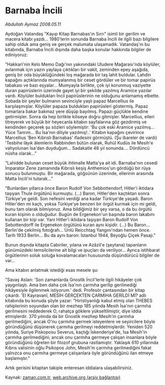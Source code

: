 # Barnaba İncili

*Abdullah Aymaz 2008.05.11*

<tr><td class="metin" colspan="2" style="padding-top: 20px; padding-left: 5px; padding-right: 10px;">Aydoğan Vatandaş "Kayıp Kitap Barnabas'ın Sırrı" isimli bir gerilim ve macera kitabı yazdı... 1980'lerin sonunda Barnaba İncili ile ilgili bazı bilgilere sahip olduk ama geniş ve gerçek malumata ulaşamadık. Vatandaş'ın bu kitabında, Barnaba İncili dışında daha başka konular hakkında bilgiler de ediniyoruz:</td></tr><tr><td class="metin" colspan="2" style="padding-top: 20px; padding-left: 5px; padding-right: 10px;"><p>"Hakkari'nin Kelo Memo Dağı'nın yakınındaki Uludere Mağarası'nda köylüler, avlanmak için yazın yaylaya çıktıkları bir vakit, zeminden epey aşağıda, geniş bir oda büyüklüğündeki loş mağarada bir taş lahit buldular. Lahdin kapağını açtıklarında mumyalanmış bir ceset gördüler ve bir tomar papirüs tabakası ve bazı eşyalar... Mumyayla birlikte, çok iyi korunmuş vaziyette duran papirüslerin üzerinde gayet iyi bir şekilde yazılmış Aramice yazılar vardı. Köylüler buldukları İncil papirüslerinin ne olduğunu anlamamış elbette. Sobada bir şeyler bulmanın sevinciyle yaşlı papaz Marcellius ile karşılaşmışlar. Köylüler papaza buldukları papirüsleri göstermiş. Papaz tomarlara bakar bakmaz yere düşüp bayılmış. Papazı güçlükle kendine getirmişler. Sonra da hep birlikte kiliseye doğru gitmişler. Marcellius, elleri titreyerek ve büyük bir heyecanla kitabın sayfalarına göz gezdirmiş ve kendinden geçerek şu sözleri söylemiştir: 'Bu çok eski Aramice yazılmış... Yüce Tanrım... Bu İsa'nın diliyle yazılmış!..' Kitabın kapağını çevirince Marcellius 'Ben Kıbrıslı Barnabas' ifadesini görmüştü. (Şu ibareler de vardı) 'Tesbihe lâyık âlemlerin Rabbinden bütün olarak, Ruhül Kudüs ile Mesih'e vahyolunan İsa'dan duyduğum... Sadakatle 48 yıl sonunda.... Dördüncü nüsha olarak..."
<p> "Lahidde bulunan ceset büyük ihtimalle Matta'ya ait idi. Barnaba'nın cesedi İmparator Zene zamanında Kıbrıslı keşiş Anthemios'un gördüğü bir rüya sonucu bulunmuştu. Bir mağarada, göğsünün üzerinde, ellerinin arasında Matta İncili'ni tutarak..."
<p> "Bunlardan yıllarca önce Baron Rudolf Von Sebbottendorf, Hitler'i iktidara taşıyan Thule örgütünü kurmuştu. (...) Baron, Hitler'den kaçtıktan sonra Türkiye'ye geldi. Son nefesini verdiği ana kadar Türkiye'de yaşadı. Baron Hitler'den mi kaçtı, yoksa Türkiye'ye benzeri bir örgüt kurmak için mi geldi, bunu tam olarak bilmiyoruz. Ama bildiğimiz bir şey varsa, o da bu örgütü kuran kişinin o olduğudur. Bugün de Ergenekon'un başında baron lakabını kullanan bir kişi var. Yani Hitler'i iktidara taşıyan Baron Rudolf Von Sebottendorff ile Ergenekon örgütünü kuran aynı kişidir. (...) Bu Baron... Berlin'de çekilmiş fotoğrafı... Ünlü Reicchtag Yangını'ndan hemen önce. Tarih 1933 Berlin... Bu da aynı baron: İstanbul 1944, Beyoğlu Çiçek Pasajı." 
<p> Bunun dışında kitapta Cabiriler, yılana ve Azâzil'e (şeytana) tapanların günümüzdeki temsilcilerine ait bilgi ve ipuçları da veriliyor... Ayrıca istihbarat örgütlerinin soluk soluğa kovalamacaları hususunda düşündürücü bilgiler de var...
<p> Ama kitabın anlatmak istediği esas mesele şu: 
<p> "Savaş Aslan: 'Son zamanlarda Gnostik İncil'lerle ilgili hikâyeler çok yaygınlaştı. Ama ben daha çok İsa'nın çarmıha gerilip gerilmediği hikâyesiyle ilgilenmek istiyorum.' dedi. Profesör çantasından bir kitap çıkardı. 'El Kayravanî, MESİH GERÇEKTEN ÇARMIHA GERİLDİ Mİ? adlı kitabında bu konuda şöyle yazar: "Hıristiyanlığı kabul etmiş olan THEBES rahiplerinin soyundan olan bir mezhep 185 yılında Mesih İsa'nın çarmıha gerilmesini reddederek O, rahatça göklere yükseltilmiştir, diye iddia etmişlerdir. 370 yılında da bir Gnostik mezhep Mesih'in çarmıha gerilmediğini, ancak O'nu çarmıha germek isteyenlere ve seyircilere böyle göründüğünü düşünerek çarmıha gerilmeyi reddetmişlerdir. Yeniden 520 yılında, Suriye Piskoposu Severus, kaçtığı İskenderiye'de, İsa Mesih'in çarmıha gerilmediğini; ancak onu çarmıha germeye çalışan insanlara böyle göründüğünü öğreten bir filozof grubuna rastlamıştır. Yaklaşık 610 yıllarında Kıbrıs valisinin oğlu Psikopos John, Mesih'in çarmıha gerilmediğini fakat yalnızca onu çarmıha germeye çalışanlara öyle göründüğünü ilan etmeye başlamıştır."
<p> Artık gerisini kitaptan takiple enteresan iddialara ulaşabilirsiniz. <br/></p></p></p></p></p></p></p></td></tr>

Kaynak: [zaman.com.tr](http://zaman.com.tr/yazar.do?yazino=687740), [web.archive.org (arşiv bağlantısı)](http://web.archive.org/web/20080613230724/http://www.zaman.com.tr:80/yazar.do?yazino=687740)
